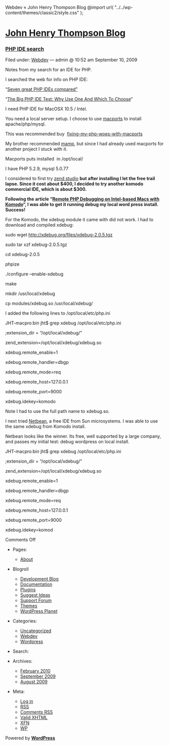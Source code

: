  Webdev « John Henry Thompson Blog @import url( "../../wp-content/themes/classic2/style.css" );            

[John Henry Thompson Blog](../../index.md)
============================================

### [PHP IDE search](../../2009/09/10/php-ide-search/index.md)

Filed under: [Webdev](index.html "View all posts in Webdev") — admin @ 10:52 am September 10, 2009

Notes from my search for an IDE for PHP.

I searched the web for info on PHP IDE:

“[Seven great PHP IDEs compared”](http://www.ibm.com/developerworks/library/os-php-ide/index.html)

“[The Big PHP IDE Test: Why Use One And Which To Choose](http://www.smashingmagazine.com/2009/02/11/the-big-php-ides-test-why-use-oneand-which-to-choose/)“

I need PHP IDE for MacOSX 10.5 / Intel.

You need a local server setup. I choose to use [macports](http://www.macports.org "macports") to install apache/php/mysql.

This was recommended buy  [fixing-my-php-woes-with-macports](http://iparrizar.mnstate.edu/~juan/urania/2008/08/14/fixing-my-php-woes-with-macports/ "fixing-my-php-woes-with-macports")

My brother recommended [mamp](http://www.mamp.info/en/index.html "mamp"), but since I had already used macports for another project I stuck with it.

  

Macports puts installed  in /opt/local/

I have PHP 5.2.9, mysql 5.0.77

I considered to first try [zend studio](http://shop.zend.com/en/zend-studio-for-eclipse.html "zend-studio") **but after installing I let the free trail lapse. Since it cost about $400, I decided to try another komodo commercial IDE, which is about $300.**

**Following the article “[Remote PHP Debugging on Intel-based Macs with Komodo](http://www.sysarchitects.com/node/22)“, I was able to get it running debug my local word press install. Success!**

For the Komodo, the xdebug module it came with did not work. I had to download and compiled xdebug:

sudo wget http://xdebug.org/files/xdebug-2.0.5.tgz

sudo tar xzf xdebug-2.0.5.tgz

cd xdebug-2.0.5

phpize

./configure –enable-xdebug

make

mkdir /usr/local/xdebug

cp modules/xdebug.so /usr/local/xdebug/

I added the following lines to /opt/local/etc/php.ini

JHT-macpro:bin jht$ grep xdebug /opt/local/etc/php.ini

;extension\_dir = “/opt/local/xdebug/”

zend\_extension=/opt/local/xdebug/xdebug.so

xdebug.remote\_enable=1

xdebug.remote\_handler=dbgp

xdebug.remote\_mode=req

xdebug.remote\_host=127.0.0.1

xdebug.remote\_port=9000

xdebug.idekey=komodo

Note I had to use the full path name to xdebug.so.

I next tried [Netbean](http://www.netbeans.org/features/index.html), a free IDE from Sun microsystems. I was able to use the same xdebug from Komodo install.

Netbean looks like the winner. Its free, well supported by a large company, and passes my initial test: debug wordpress on local install.

JHT-macpro:bin jht$ grep xdebug /opt/local/etc/php.ini

;extension\_dir = “/opt/local/xdebug/”

zend\_extension=/opt/local/xdebug/xdebug.so

xdebug.remote\_enable=1

xdebug.remote\_handler=dbgp

xdebug.remote\_mode=req

xdebug.remote\_host=127.0.0.1

xdebug.remote\_port=9000

xdebug.idekey=komod

Comments Off

*   Pages:
    *   [About](../../about/index.html "About")
*   Blogroll
    *   [Development Blog](http://wordpress.org/development/)
    *   [Documentation](http://codex.wordpress.org/)
    *   [Plugins](http://wordpress.org/extend/plugins/)
    *   [Suggest Ideas](http://wordpress.org/extend/ideas/)
    *   [Support Forum](http://wordpress.org/support/)
    *   [Themes](http://wordpress.org/extend/themes/)
    *   [WordPress Planet](http://planet.wordpress.org/)
*   Categories:
    *   [Uncategorized](../uncategorized/index.html "View all posts filed under Uncategorized")
    *   [Webdev](index.html "View all posts filed under Webdev")
    *   [Wordpress](../wordpress/index.html "View all posts filed under Wordpress")
*   Search:
    
      
    
*   Archives:
    *   [February 2010](../../2010/02/index.html "February 2010")
    *   [September 2009](../../2009/09/index.html "September 2009")
    *   [August 2009](../../2009/08/index.html "August 2009")
*   Meta:
    *   [Log in](../../wp-login.php.md)
    *   [RSS](../../feed/index.rss "Syndicate this site using RSS")
    *   [Comments RSS](../../comments/feed/index.rss "The latest comments to all posts in RSS")
    *   [Valid XHTML](http://validator.w3.org/check/referer "This page validates as XHTML 1.0 Transitional")
    *   [XFN](http://gmpg.org/xfn/)
    *   [WP](http://wordpress.org/ "Powered by WordPress, state-of-the-art semantic personal publishing platform.")

Powered by [**WordPress**](http://wordpress.org/ "Powered by WordPress, state-of-the-art semantic personal publishing platform.")